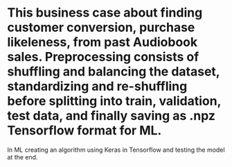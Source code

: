 # This business case about finding customer conversion, purchase likeleness, from past Audiobook sales. Preprocessing consists of shuffling and balancing the dataset, standardizing and re-shuffling before splitting into train,  validation, test data, and finally saving as .npz Tensorflow format for ML. 

In ML creating an algorithm using Keras in Tensorflow and testing the model at the end. 
